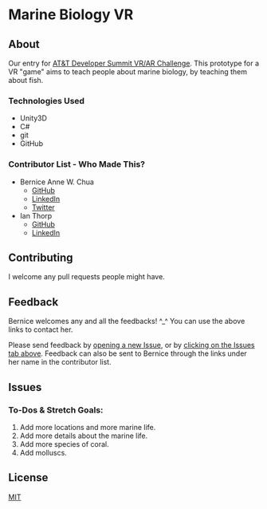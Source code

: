 # Marine Biology VR

## About

Our entry for [AT&T Developer Summit VR/AR Challenge](https://devsummit.att.com/vr-ar-challenge).  This prototype for a VR "game" aims to teach people about marine biology, by teaching them about fish.

### Technologies Used
- Unity3D
- C#
- git
- GitHub


### Contributor List - Who Made This?
- Bernice Anne W. Chua
  - [GitHub](https://github.com/BerniceChua)
  - [LinkedIn](https://linkedin.com/in/bernicechua415)
  - [Twitter](https://twitter.com/ChuaBernice)
- Ian Thorp
  - [GitHub](https://github.com/IanThorp)
  - [LinkedIn](https://www.linkedin.com/in/ianmthorp)

## Contributing

I welcome any pull requests people might have.


## Feedback

Bernice welcomes any and all the feedbacks! ^_^  You can use the above links to contact her.

Please send feedback by [opening a new Issue](https://github.com/BerniceChua/the-hurt-locker-sweeper/issues/new), or by [clicking on the Issues tab above](https://github.com/BerniceChua/the-hurt-locker-sweeper/issues).  Feedback can also be sent to Bernice through the links under her name in the contributor list.

## Issues
### To-Dos & Stretch Goals:
1. Add more locations and more marine life.
2. Add more details about the marine life.
3. Add more species of coral.
4. Add molluscs.

## License

[MIT](LICENSE)